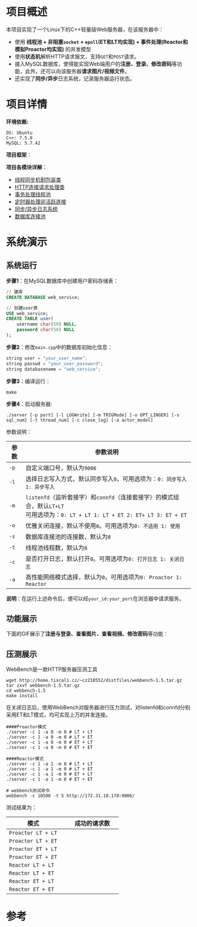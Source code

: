 # 项目概述

本项目实现了一个Linux下的C++轻量级Web服务器，在该服务器中：

- 使用 **线程池 + 非阻塞`socket` + `epoll`(ET和LT均实现) + 事件处理(Reactor和模拟Proactor均实现)** 的并发模型
- 使用**状态机**解析HTTP请求报文，支持`GET`和`POST`请求。
- 接入MySQL数据库，使得能实现Web端用户的**注册、登录、修改密码**等功能，此外，还可以向该服务器**请求图片/视频文件**。
- 还实现了**同步/异步**日志系统，记录服务器运行状态。

# 项目详情

**环境依赖:**

```shell
OS: Ubuntu
C++: 7.5.0
MySQL: 5.7.42
```

**项目框架**：



**项目各模块详解**：

- [线程同步机制包装类](./lock/readme.md)
- [HTTP连接请求处理类](./http_conn/readme.md)
- [事务处理线程池](./thread_pool/readme.md)
- [定时器处理非活跃连接](./timer/readme.md)
- [同步/异步日志系统](./log/readme.md)
- [数据库连接池](./db/readme.md)



# 系统演示

## 系统运行

**步骤1**：在MySQL数据库中创建用户密码存储表：

```sql
// 建库
CREATE DATABASE web_service;

// 创建user表
USE web_service;
CREATE TABLE user(
    username char(50) NULL,
    password char(50) NULL
);
```

**步骤2**：修改`main.cpp`中的数据库初始化信息：

```c++
string user = "your_user_name";
string passwd = "your_user_password";
string databasename = "web_service";
```

**步骤3**：编译运行：

```shell
make
```

**步骤4**：启动服务器:

```shell
./server [-p port] [-l LOGWrite] [-m TRIGMode] [-o OPT_LINGER] [-s sql_num] [-t thread_num] [-c close_log] [-a actor_model]
```

参数说明：

| 参数 | 参数说明                                                     |
| ---- | ------------------------------------------------------------ |
| `-p` | 自定义端口号，默认为`9006`                                   |
| `-l` | 选择日志写入方式，默认同步写入`0`，可用选项为：`0: 同步写入 1: 异步写入` |
| `-m` | `listenfd`（监听套接字）和`connfd`（连接套接字）的模式组合，默认`LT+LT`<br>可用选项为：`0: LT + LT 1: LT + ET 2: ET+ LT 3: ET + ET` |
| `-o` | 优雅关闭连接，默认不使用`0`。可用选项为`0: 不适用 1: 使用`   |
| `-s` | 数据库连接池的连接数，默认为`8`                              |
| `-t` | 线程池线程数，默认为`8`                                      |
| `-c` | 是否打开日志，默认打开`0`。可用选项为`0: 打开日志 1: 关闭日志` |
| `-a` | 高性能网络模式选择，默认为`0`，可用选项为`0: Proactor 1: Reactor` |

**说明**：在运行上述命令后，便可以经`your_id:your_port`在浏览器中请求服务。

## 功能展示

下面的GIF展示了**注册与登录、查看图片、查看视频、修改密码**等功能：



## 压测展示

WebBench是一款HTTP服务器压测工具

```shell
wget http://home.tiscali.cz/~cz210552/distfiles/webbench-1.5.tar.gz
tar zxvf webbench-1.5.tar.gz
cd webbench-1.5
make install
```

在关闭日志后，使用WebBench对服务器进行压力测试，对listenfd和connfd分别采用ET和LT模式，均可实现上万的并发连接。

```shell
####Proactor模式
./server -c 1 -a 0 -m 0 # LT + LT
./server -c 1 -a 0 -m 0 # LT + ET
./server -c 1 -a 0 -m 0 # ET + LT
./server -c 1 -a 0 -m 0 # ET + ET

####Reactor模式
./server -c 1 -a 1 -m 0 # LT + LT
./server -c 1 -a 1 -m 0 # LT + ET
./server -c 1 -a 1 -m 0 # ET + LT
./server -c 1 -a 1 -m 0 # ET + ET

# webbench测试命令
webbench -c 10500 -t 5 http://172.31.18.178:9006/
```

测试结果为：

| 模式               |      |      | 成功的请求数 |      |
| ------------------ | ---- | ---- | ------------ | ---- |
| `Proactor LT + LT` |      |      |              |      |
| `Proactor LT + ET` |      |      |              |      |
| `Proactor ET + LT` |      |      |              |      |
| `Proactor ET + ET` |      |      |              |      |
| `Reactor LT + LT`  |      |      |              |      |
| `Reactor LT + ET`  |      |      |              |      |
| `Reactor ET + LT`  |      |      |              |      |
| `Reactor ET + ET`  |      |      |              |      |



# 参考

